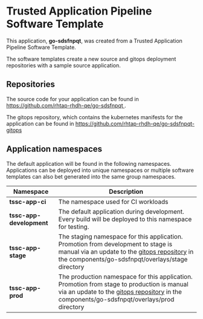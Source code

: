 # Trusted Application Pipeline Software Template

This application, **go-sdsfnpqt**, was created from a Trusted Application Pipeline Software Template.

The software templates create a new source and gitops deployment repositories with a sample source application. 

## Repositories

The source code for your application can be found in [https://github.com/rhtap-rhdh-qe/go-sdsfnpqt ](https://github.com/rhtap-rhdh-qe/go-sdsfnpqt ).
 
The gitops repository, which contains the kubernetes manifests for the application can be found in 
[https://github.com/rhtap-rhdh-qe/go-sdsfnpqt-gitops ](https://github.com/rhtap-rhdh-qe/go-sdsfnpqt-gitops ) 

## Application namespaces 

The default application will be found in the following namespaces. Applications can be deployed into unique namespaces or multiple software templates can also bet generated into the same group namespaces.  

|  Namespace   |  Description   |  
| -------- | -------- |
| **tssc-app-ci** | The namespace used for CI workloads |
| **tssc-app-development** | The default application during development. Every build will be deployed to this namespace for testing. |
| **tssc-app-stage** | The staging namespace for this application. Promotion from development to stage is manual via an update to the [gitops repository](https://github.com/rhtap-rhdh-qe/go-sdsfnpqt-gitops ) in the components/go-sdsfnpqt/overlays/stage directory |
| **tssc-app-prod** | The production namespace for this application. Promotion from stage to production is manual via an update to the [gitops repository](https://github.com/rhtap-rhdh-qe/go-sdsfnpqt-gitops ) in the components/go-sdsfnpqt/overlays/prod directory |